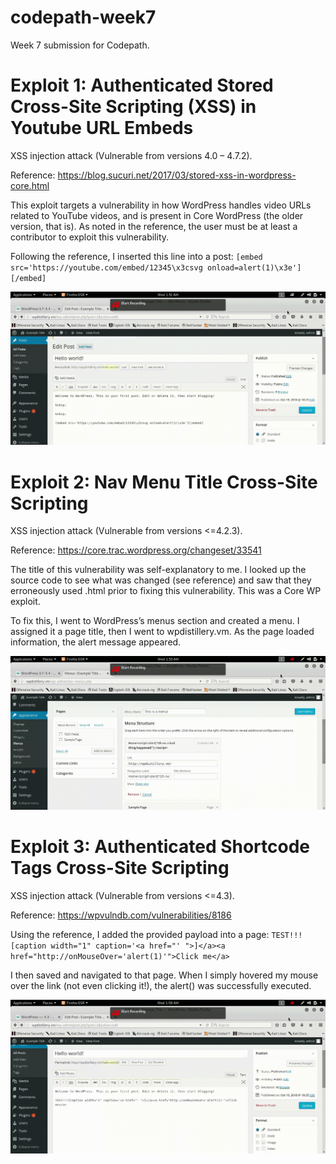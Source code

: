 # codepath-week7
Week 7 submission for Codepath.

# Exploit 1: Authenticated Stored Cross-Site Scripting (XSS) in Youtube URL Embeds
XSS injection attack (Vulnerable from versions 4.0 – 4.7.2).

Reference: https://blog.sucuri.net/2017/03/stored-xss-in-wordpress-core.html 
 
This exploit targets a vulnerability in how WordPress handles video URLs related to YouTube videos, and is present in Core WordPress (the older version, that is). As noted in the reference, the user must be at least a contributor to exploit this vulnerability. 
 
Following the reference, I inserted this line into a post: `[embed src='https://youtube.com/embed/12345\x3csvg onload=alert(1)\x3e'][/embed]`

![](Screencast_10-17-2018_01_51_16-AM.gif)

# Exploit 2: Nav Menu Title Cross-Site Scripting
XSS injection attack (Vulnerable from versions <=4.2.3).

Reference: https://core.trac.wordpress.org/changeset/33541 
 
The title of this vulnerability was self-explanatory to me. I looked up the source code to see what was changed (see reference) and saw that they erroneously used .html prior to fixing this vulnerability. This was a Core WP exploit. 
 
To fix this, I went to WordPress’s menus section and created a menu. I assigned it a page title, then I went to wpdistillery.vm. As the page loaded information, the alert message appeared.

![](Screencast_10-17-2018_01_55_31-AM.gif)

# Exploit 3: Authenticated Shortcode Tags Cross-Site Scripting
XSS injection attack (Vulnerable from versions <=4.3).

Reference: https://wpvulndb.com/vulnerabilities/8186 
 
Using the reference, I added the provided payload into a page: `TEST!!![caption width="1" caption='<a href="' ">]</a><a href="http://onMouseOver='alert(1)'">Click me</a>`
 
I then saved and navigated to that page. When I simply hovered my mouse over the link (not even clicking it!), the alert() was successfully executed.

![](Screencast_10-17-2018_01_59_03-AM.gif)
